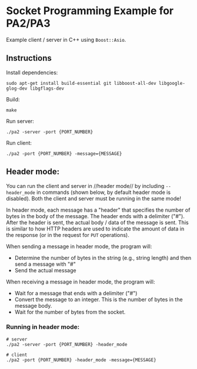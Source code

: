 # Socket Programming Example for PA2/PA3

Example client / server in C++ using `Boost::Asio`.

## Instructions

Install dependencies:
```
sudo apt-get install build-essential git libboost-all-dev libgoogle-glog-dev libgflags-dev
```

Build:
```
make
```

Run server:
```
./pa2 -server -port {PORT_NUMBER}
```

Run client:
```
./pa2 -port {PORT_NUMBER} -message={MESSAGE}
```

## Header mode:

You can run the client and server in //header mode// by including
`--header_mode` in commands (shown below, by default header mode is disabled).
Both the client and server must be running in the same mode!

In header mode, each message has a "header" that specifies the number of bytes
in the body of the message. The header ends with a delimiter ("#"). After the
header is sent, the actual body / data of the message is sent. This is similar to how
HTTP headers are used to indicate the amount of data in the response (or in the request
for `PUT` operations).

When sending a message in header mode, the program will:
  - Determine the number of bytes in the string (e.g., string length) and then
    send a message with "<length>#"
  - Send the actual message

When receiving a message in header mode, the program will:
  - Wait for a message that ends with a delimiter ("#")
  - Convert the message to an integer. This is the number of bytes in the
    message body.
  - Wait for the number of bytes from the socket.

### Running in header mode:
```
# server
./pa2 -server -port {PORT_NUMBER} -header_mode

# client
./pa2 -port {PORT_NUMBER} -header_mode -message={MESSAGE}
```
